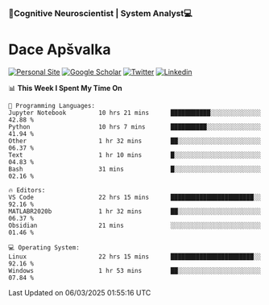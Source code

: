 ### 🧠Cognitive Neuroscientist | System Analyst💻
# Dace Apšvalka

[![Personal Site](https://img.shields.io/badge/website-teal?style=for-the-badge&logo=About.me&logoColor=white)](https://dcdace.net/)
[![Google Scholar](https://img.shields.io/badge/Scholar-yellow?style=for-the-badge&logo=googlescholar&logoColor=ffffff)](https://scholar.google.com/citations?hl=en&user=W8q0HBkAAAAJ&view_op=list_works&sortby=pubdate)
[![Twitter](https://img.shields.io/badge/Twitter-1DA1F2?logo=twitter&logoColor=white&style=for-the-badge)](https://twitter.com/dcdace)
[![Linkedin](https://img.shields.io/badge/linkedin-0077B5?logo=linkedin&logoColor=white&style=for-the-badge)](https://www.linkedin.com/in/dace-apsvalka/)

<!--
[![Dace's wakatime stats](https://github-readme-stats.vercel.app/api/wakatime?username=dcdace&theme=react&layout=compact&custom_title=Coding+past+7+days&v=2)](https://github.com/dcdace/dcdace)


[![github](https://img.shields.io/github/followers/dcdace?logo=github&style=plastic)](https://github.com/dcdace?tab=followers "GitHub followers")
[![wakatime](https://wakatime.com/badge/user/6e7556d3-b1db-4eef-a7e8-9bad735fc27e.svg?style=plastic?v=2)](https://wakatime.com/@6e7556d3-b1db-4eef-a7e8-9bad735fc27e "Total time coded since Feb 28 2022")

[![twitter](https://img.shields.io/twitter/follow/dcdace?label=followers&logo=twitter&color=%23007ec6&style=plastic)](https://twitter.com/dcdace "Twitter followers")

[![Dace's languages](https://github-readme-stats-one-nu-13.vercel.app/api/top-langs/?username=dcdace&langs_count=10&theme=nord&layout=compact)](https://github.com/anuraghazra/github-readme-stats) 
[![Dace's GitHub stats](https://github-readme-stats-one-nu-13.vercel.app/api?username=dcdace&theme=dracula&hide=prs,issues&count_private=true&show_icons=true&hide_rank=true&include_all_commits=true&hide_title=false&custom_title=GitHub+Stats)](https://github.com/anuraghazra/github-readme-stats)
-->

<!--START_SECTION:waka-->
📊 **This Week I Spent My Time On** 

```text
💬 Programming Languages: 
Jupyter Notebook         10 hrs 21 mins      ███████████░░░░░░░░░░░░░░   42.88 % 
Python                   10 hrs 7 mins       ██████████░░░░░░░░░░░░░░░   41.94 % 
Other                    1 hr 32 mins        ██░░░░░░░░░░░░░░░░░░░░░░░   06.37 % 
Text                     1 hr 10 mins        █░░░░░░░░░░░░░░░░░░░░░░░░   04.83 % 
Bash                     31 mins             █░░░░░░░░░░░░░░░░░░░░░░░░   02.16 % 

🔥 Editors: 
VS Code                  22 hrs 15 mins      ███████████████████████░░   92.16 % 
MATLABR2020b             1 hr 32 mins        ██░░░░░░░░░░░░░░░░░░░░░░░   06.37 % 
Obsidian                 21 mins             ░░░░░░░░░░░░░░░░░░░░░░░░░   01.46 % 

💻 Operating System: 
Linux                    22 hrs 15 mins      ███████████████████████░░   92.16 % 
Windows                  1 hr 53 mins        ██░░░░░░░░░░░░░░░░░░░░░░░   07.84 % 
```


 Last Updated on 06/03/2025 01:55:16 UTC
<!--END_SECTION:waka-->

